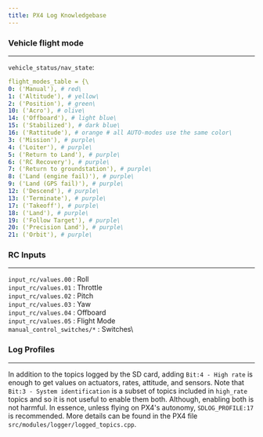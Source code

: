```yaml
---
title: PX4 Log Knowledgebase
---
```


### Vehicle flight mode

---

`vehicle_status/nav_state`:
```yaml
flight_modes_table = {\
0: ('Manual'), # red\
1: ('Altitude'), # yellow\
2: ('Position'), # green\
10: ('Acro'), # olive\
14: ('Offboard'), # light blue\
15: ('Stabilized'), # dark blue\
16: ('Rattitude'), # orange # all AUTO-modes use the same color\
3: ('Mission'), # purple\
4: ('Loiter'), # purple\
5: ('Return to Land'), # purple\
6: ('RC Recovery'), # purple\
7: ('Return to groundstation'), # purple\
8: ('Land (engine fail)'), # purple\
9: ('Land (GPS fail)'), # purple\
12: ('Descend'), # purple\
13: ('Terminate'), # purple\
17: ('Takeoff'), # purple\
18: ('Land'), # purple\
19: ('Follow Target'), # purple\
20: ('Precision Land'), # purple\
21: ('Orbit'), # purple\
```

### RC Inputs

---
`input_rc/values.00` : Roll\
`input_rc/values.01` : Throttle\
`input_rc/values.02` : Pitch\
`input_rc/values.03` : Yaw\
`input_rc/values.04` : Offboard\
`input_rc/values.05` : Flight Mode\
`manual_control_switches/*` : Switches\

### Log Profiles

---
In addition to the topics logged by the SD card, adding `Bit:4 - High rate` is enough to get values on actuators, rates, attitude, and sensors. Note that `Bit:3 - System identification` is a subset of topics included in `high_rate` topics and so it is not useful to enable them both. Although, enabling both is not harmful. In essence, unless flying on PX4's autonomy, `SDLOG_PROFILE:17` is recommended.
More details can be found in the PX4 file `src/modules/logger/logged_topics.cpp`.
